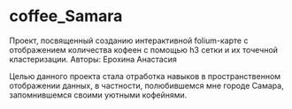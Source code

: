 # coffee_Samara
Проект, посвященный созданию интерактивной folium-карте с отображением количества кофеен с помощью h3 сетки и их точечной кластеризации.
Авторы: Ерохина Анастасия

Целью данного проекта стала отработка навыков в пространственном отображении данных, в частности, полюбившемся мне городе Самара, запомнившемся своими уютными кофейнями.

